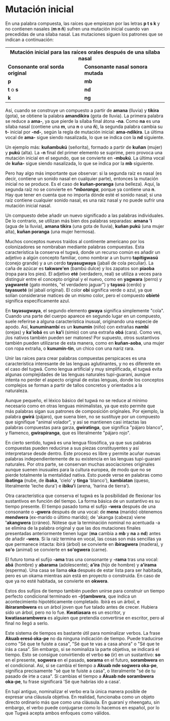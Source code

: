 # Mutación inicial

En una palabra compuesta, las raíces que empiezan por las letras **p t s k** y no contienen nasales (**m n ñ**) sufren una mutación inicial cuando van precedidas de una sílaba nasal. Las mutaciones siguen los patrones que se indican a continuación:

<table align="center">
  <tr>
    <th colspan="2">Mutación inicial para las raíces orales después de una sílaba nasal</th>
  </tr>
  <tr>
    <td><b>Consonante oral sorda original</b></td>
    <td><b>Consonante nasal sonora mutada</b></td>
  </tr>
  <tr>
    <td><b>p</b></td>
    <td><b>mb</b></td>
  </tr>
   <tr>
    <td><b>t</b> o <b>s</b></td>
    <td><b>nd</b></td>
  </tr>
   <tr>
    <td><b>k</b></td>
    <td><b>ng</b></td>
  </tr>
</table>

Así, cuando se construye un compuesto a partir de **amana** (lluvia) y **tikira** (gota), se obtiene la palabra **amandikira** (gota de lluvia). La primera palabra se reduce a **ama-**, ya que pierde la sílaba final átona **-na**. Como **na** es una sílaba nasal (contiene una **m**, una **n** o una **ñ**), la segunda palabra cambia su **t-** inicial por **-nd-**, según la regla de mutación inicial: **ama-ndikira**. La última vocal de **ama-** sigue siendo nasalizada, lo que se indica con la **nd** siguiente.

Un ejemplo más: **kuñambukú** (señorita), formado a partir de **kuñan** (mujer) y **pukú** (alta). La **-n** final del primer elemento se suprime, pero provoca una mutación inicial en el segundo, que se convierte en **-mbukú**. La última vocal de **kuña-** sigue siendo nasalizada, lo que se indica por la **mb** siguiente.

Pero hay algo más importante que observar: si la segunda raíz es nasal (es decir, contiene un sonido nasal en cualquier parte), entonces la mutación inicial no se produce. Es el caso de **kuñan-poranga** (una belleza). Aquí, la segunda raíz no se convierte en *__*mboranga__*, porque ya contiene una **n**. Hay que tener en cuenta que no importa dónde esté el sonido nasal; si una raíz contiene cualquier sonido nasal, es una raíz nasal y no puede sufrir una mutación inicial nasal.

Un compuesto debe añadir un nuevo significado a las palabras individuales. De lo contrario, se utilizan más bien dos palabras separadas: **amana 'i** (agua de la lluvia), **amana tikira** (una gota de lluvia), **kuñan pukú** (una mujer alta), **kuñan poranga** (una mujer hermosa).

Muchos conceptos nuevos traídos al continente americano por los colonizadores se nombraban mediante palabras compuestas. Esta característica la conserva el tugwá, donde un recurso común es añadir un adjetivo a algún concepto familiar, como nombrar a un burro **tapitigwasú** (conejo grande) y a un cerdo **tayasugwaya** (jabalí de cola peculiar). La caña de azúcar es **takware'en** (bambú dulce) y los zapatos son **piaoba** (ropa para los pies). El adjetivo **eté** (verdadero, real) se utiliza a veces para distinguir entre el concepto original y el nuevo, como en **yagwara** (perro) y **yagwareté** (gato montés, "el verdadero jaguar") y **tayasú** (cerdo) y **tayasueté** (el jabalí original). El color **obí** significa verde o azul, ya que solían considerarse matices de un mismo color, pero el compuesto **obieté** significa específicamente azul.

En **tayasugwaya**, el segundo elemento **gwaya** significa simplemente "cola". Cuando una parte del cuerpo aparece en segundo lugar en un compuesto, suele referirse a alguna característica inusual, originando una especie de apodo. Así, **kunuminambí** es un **kunumin** (niño) con extrañas **nambí** (orejas) y **ka'iobá** es un **ka'i** (simio) con una extraña **obá** (cara). Como ves, ¡los nativos también pueden ser matones! Por supuesto, otros sustantivos también pueden utilizarse de esta manera, como en **kuñan-aoba**, una mujer con ropa extraña, o **kunumin-tin**, un chico con una nariz rara.

Unir las raíces para crear palabras compuestas perspicaces es una característica interesante de las lenguas aglutinantes, y no es diferente en el caso del tugwá. Como lengua artificial y muy simplificada, el tugwá evita algunas complejidades de las lenguas naturales tupí-guaraní, aunque intenta no perder el aspecto original de estas lenguas, donde los conceptos complejos se forman a partir de tallos concretos y orientados a la naturaleza.

Aunque pequeño, el léxico básico del tugwá no se reduce al mínimo necesario como en otras lenguas minimalistas, ya que esto permite que más palabras sigan sus patrones de composición originales. Por ejemplo, la palabra **gwirá** (pájaro), que suena bien, no se sustituye por un compuesto que signifique "animal volador", y así se mantienen casi intactas las palabras compuestas para garza, **gwiratinga**, que significa "pájaro blanco", y flamenco, **gwirapiranga**, que es literalmente "pájaro rojo".

En cierto sentido, tugwá es una lengua filosófica, ya que sus palabras compuestas pueden reducirse a sus piezas constituyentes y así interpretarse desde dentro. Este proceso es libre y permite acuñar nuevas palabras independientemente de su existencia en las lenguas tupí-guaraní naturales. Por otra parte, se conservan muchas asociaciones originales aunque suenen inusuales para la cultura europea, de modo que no se pierde totalmente la mentalidad nativa. Esto puede verse en palabras como **ibatinga** (nube, de **ibaka**, 'cielo' y **tinga** 'blanco'), **kambiatan** (queso, literalmente 'leche dura') e **ibiku'i** (arena, 'harina de tierra').

Otra característica que conserva el tugwá es la posibilidad de flexionar los sustantivos en función del tiempo. La forma básica de un sustantivo es su tiempo presente. El tiempo pasado toma el sufijo **-wera** después de una consonante o **-gwera** después de una vocal: de **mena** (marido) obtenemos **mendwera** (ex-marido o último marido); de 'akanga (cabeza) viene **'akangwera** (cráneo). Nótese que la terminación nominal no acentuada -a se elimina de la palabra original y que las dos mutaciones finales presentadas anteriormente tienen lugar (**ma** cambia a **mb** y **na** a **nd**) antes de añadir **-wera**. Si la raíz termina en vocal, las cosas son más sencillas ya que permanece intacta: ibirá (árbol) se convierte en **ibiragwera** (madera), y **so'o** (animal) se convierte en **so'ogwera** (carne).

El futuro toma el sufijo **-ama** tras una consonante y **-rama** tras una vocal: **abá** (hombre) y **abarama** (adolescente); **a'ira** (hijo de hombre) y **a'irama** (esperma). Una casa se llama **oka** después de estar lista para ser habitada, pero es un okama mientras aún está en proyecto o construida. En caso de que ya no esté habitada, se convierte en **okwera**.

Estos dos sufijos de tiempo también pueden unirse para construir un tiempo perfecto condicional terminado en **-(r)ambwera**, que indica un acontecimiento hipotéticamente completado. Ibirá es un árbol, e **ibirarambwera** es un árbol joven que fue talado antes de crecer. Hubiera sido un árbol, pero no lo fue. **Kwatiasara** es un escritor, y **kwatiasarambwera** es alguien que pretendía convertirse en escritor, pero al final no llegó a serlo.

Este sistema de tiempos es bastante útil para nominalizar verbos. La frase **Akuab eresó oka-pe** no da ninguna indicación de tiempo. Puede traducirse como "Sé que te fuiste a casa", "Sé que te vas a casa ahora" o "Sé que te irás a casa". Sin embargo, si se nominaliza la parte objetiva, se indicará el tiempo. Esto se consigue convirtiendo el verbo **so** (ir) en un sustantivo: **so** en el presente, **sogwera** en el pasado, **sorama** en el futuro, **sorambwera** en el condicional. Así, si se cambia el tiempo a **Akuab nde sogwera oka-pe**, significa precisamente "sé que te fuiste a casa", o literalmente "sé de tu pasado de irte a casa". Si cambias el tiempo a **Akuab nde sorambwera oka-pe**, tu frase significará 'Sé que habrías ido a casa'.

En tupí antiguo, nominalizar el verbo era la única manera posible de expresar una cláusula objetiva. En realidad, funcionaba como un objeto directo ordinario más que como una cláusula. En guaraní y nheengatu, sin embargo, el verbo puede conjugarse como lo hacemos en español, por lo que Tugwá acepta ambos enfoques como válidos.
